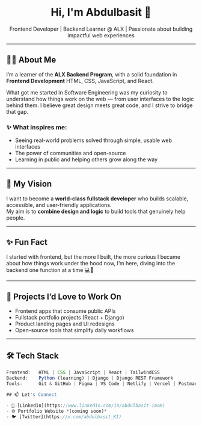 <h1 align="center">Hi, I'm Abdulbasit 👋</h1>
<p align="center">Frontend Developer | Backend Learner @ ALX | Passionate about building impactful web experiences</p>

---

## 👨‍💻 About Me

I’m a learner of the **ALX Backend Program**, with a solid foundation in **Frontend Development**  HTML, CSS, JavaScript, and React.

What got me started in Software Engineering was my curiosity to understand how things work on the web — from user interfaces to the logic behind them. I believe great design meets great code, and I strive to bridge that gap.

### ✨ What inspires me:
- Seeing real-world problems solved through simple, usable web interfaces  
- The power of communities and open-source  
- Learning in public and helping others grow along the way

---

## 🎯 My Vision

I want to become a **world-class fullstack developer** who builds scalable, accessible, and user-friendly applications.  
My aim is to **combine design and logic** to build tools that genuinely help people.

---

## ✨ Fun Fact
I started with frontend, but the more I built, the more curious I became about how things work under the hood  now, I’m here, diving into the backend one function at a time 💻🧠

---

## 🚀 Projects I’d Love to Work On
- Frontend apps that consume public APIs
- Fullstack portfolio projects (React + Django)
- Product landing pages and UI redesigns
- Open-source tools that simplify daily workflows


---

## 🛠️ Tech Stack

```javascript
Frontend:   HTML | CSS | JavaScript | React | TailwindCSS  
Backend:    Python (learning) | Django | Django REST Framework  
Tools:      Git & GitHub | Figma | VS Code | Netlify | Vercel | Postman

## 📫 Let's Connect

- 💼 [LinkedIn](https://www.linkedin.com/in/abdulbasit-imam)  
- 🌐 Portfolio Website *(coming soon)*  
- 🐦 [Twitter](https://x.com/abdulbasit_KI)


